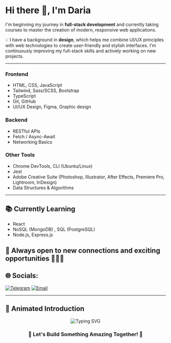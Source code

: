# Hi there 👋, I'm Daria

I'm beginning my journey in **full-stack development** and currently taking courses to master the creation of modern, responsive web applications.  

💡 I have a background in **design**, which helps me combine UI/UX principles with web technologies to create user-friendly and stylish interfaces. I'm continuously improving my full-stack skills and actively working on new projects.  

---

### Frontend
- HTML, CSS, JavaScript  
- Tailwind, Sass/SCSS, Bootstrap
- TypeScript  
- Git, GitHub  
- UI/UX Design, Figma, Graphic design 

### Backend 
- RESTful APIs  
- Fetch / Async-Await  
- Networking Basics  

### Other Tools
- Chrome DevTools, CLI (Ubuntu/Linux)  
- Jest  
- Adobe Creative Suite (Photoshop, Illustrator, After Effects, Premiere Pro, Lightroom, InDesign)  
- Data Structures & Algorithms  

---

## 📚 Currently Learning
- React  
- NoSQL (MongoDB) , SQL (PostgreSQL) 
- Node.js, Express.js



💬 Always open to new connections and exciting opportunities 🚀🚀🚀
---
## 🌐 Socials:
 [![Telegram](https://img.shields.io/badge/Telegram-2CA5E0?logo=telegram&logoColor=white)](https://t.me/dashaatk) [![Email](https://img.shields.io/badge/Email-D14836?logo=gmail&logoColor=white)](mailto:daryna2003tk@gmail.com)

---
## 🚀 Animated Introduction
<p align="center">
  <img src="https://readme-typing-svg.demolab.com?font=Fira+Code&weight=600&size=22&pause=1000&color=32CD32&center=true&vCenter=true&width=600&lines=Frontend+Developer;UI%2FUX+Designer;Creative+Thinker;Always+Learning+New+Technology" alt="Typing SVG">
</p>

<h3 align="center">🚀 Let's Build Something Amazing Together! 🚀</h3>


